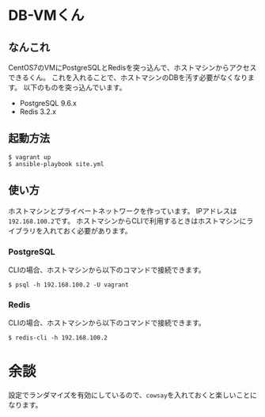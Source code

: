 # DB-VMくん
## なんこれ

CentOS7のVMにPostgreSQLとRedisを突っ込んで、ホストマシンからアクセスできるくん。
これを入れることで、ホストマシンのDBを汚す必要がなくなります。
以下のものを突っ込んでいます。

- PostgreSQL 9.6.x
- Redis 3.2.x


## 起動方法

```
$ vagrant up
$ ansible-playbook site.yml
```

## 使い方

ホストマシンとプライベートネットワークを作っています。
IPアドレスは`192.168.100.2`です。
ホストマシンからCLIで利用するときはホストマシンにライブラリを入れておく必要があります。

### PostgreSQL

CLIの場合、ホストマシンから以下のコマンドで接続できます。

```
$ psql -h 192.168.100.2 -U vagrant
```

### Redis

CLIの場合、ホストマシンから以下のコマンドで接続できます。

```
$ redis-cli -h 192.168.100.2
```

# 余談

設定でランダマイズを有効にしているので、`cowsay`を入れておくと楽しいことになります。
